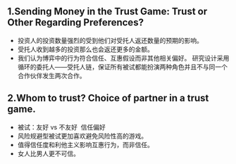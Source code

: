 ## 1.Sending Money in the Trust Game: Trust or Other Regarding Preferences?
- 投资人的投资数量强烈的受到他们对受托人返还数量的预期的影响。
- 受托人收到越多的投资那么也会返还更多的金额。
- 我们认为博弈中的行为符合信任、互惠假设而非其他相关偏好。
研究设计采用循环的委托人——受托人链，保证所有被试都能扮演两种角色并且不与同一个合作伙伴发生两次合作。
## 2.Whom to trust? Choice of partner in a trust game.
- 被试：友好 vs 不友好  信任偏好
- 风险规避型被试更加喜欢避免风险性高的游戏。
- 值得信任度和利他主义影响互惠行为，而非信任。
- 女人比男人更不可信。
